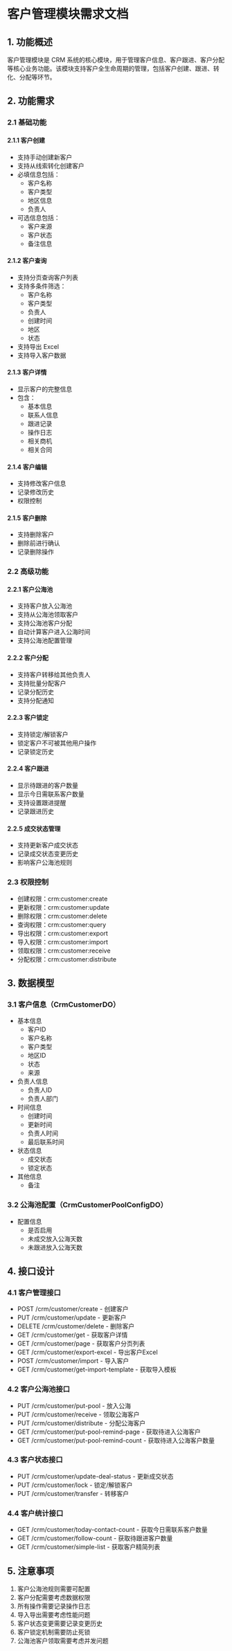 # 客户管理模块需求文档

## 1. 功能概述

客户管理模块是 CRM 系统的核心模块，用于管理客户信息、客户跟进、客户分配等核心业务功能。该模块支持客户全生命周期的管理，包括客户创建、跟进、转化、分配等环节。

## 2. 功能需求

### 2.1 基础功能

#### 2.1.1 客户创建
- 支持手动创建新客户
- 支持从线索转化创建客户
- 必填信息包括：
  - 客户名称
  - 客户类型
  - 地区信息
  - 负责人
- 可选信息包括：
  - 客户来源
  - 客户状态
  - 备注信息

#### 2.1.2 客户查询
- 支持分页查询客户列表
- 支持多条件筛选：
  - 客户名称
  - 客户类型
  - 负责人
  - 创建时间
  - 地区
  - 状态
- 支持导出 Excel
- 支持导入客户数据

#### 2.1.3 客户详情
- 显示客户的完整信息
- 包含：
  - 基本信息
  - 联系人信息
  - 跟进记录
  - 操作日志
  - 相关商机
  - 相关合同

#### 2.1.4 客户编辑
- 支持修改客户信息
- 记录修改历史
- 权限控制

#### 2.1.5 客户删除
- 支持删除客户
- 删除前进行确认
- 记录删除操作

### 2.2 高级功能

#### 2.2.1 客户公海池
- 支持客户放入公海池
- 支持从公海池领取客户
- 支持公海池客户分配
- 自动计算客户进入公海时间
- 支持公海池配置管理

#### 2.2.2 客户分配
- 支持客户转移给其他负责人
- 支持批量分配客户
- 记录分配历史
- 支持分配通知

#### 2.2.3 客户锁定
- 支持锁定/解锁客户
- 锁定客户不可被其他用户操作
- 记录锁定历史

#### 2.2.4 客户跟进
- 显示待跟进的客户数量
- 显示今日需联系客户数量
- 支持设置跟进提醒
- 记录跟进历史

#### 2.2.5 成交状态管理
- 支持更新客户成交状态
- 记录成交状态变更历史
- 影响客户公海池规则

### 2.3 权限控制

- 创建权限：crm:customer:create
- 更新权限：crm:customer:update
- 删除权限：crm:customer:delete
- 查询权限：crm:customer:query
- 导出权限：crm:customer:export
- 导入权限：crm:customer:import
- 领取权限：crm:customer:receive
- 分配权限：crm:customer:distribute

## 3. 数据模型

### 3.1 客户信息（CrmCustomerDO）
- 基本信息
  - 客户ID
  - 客户名称
  - 客户类型
  - 地区ID
  - 状态
  - 来源
- 负责人信息
  - 负责人ID
  - 负责人部门
- 时间信息
  - 创建时间
  - 更新时间
  - 负责人时间
  - 最后联系时间
- 状态信息
  - 成交状态
  - 锁定状态
- 其他信息
  - 备注

### 3.2 公海池配置（CrmCustomerPoolConfigDO）
- 配置信息
  - 是否启用
  - 未成交放入公海天数
  - 未跟进放入公海天数

## 4. 接口设计

### 4.1 客户管理接口
- POST /crm/customer/create - 创建客户
- PUT /crm/customer/update - 更新客户
- DELETE /crm/customer/delete - 删除客户
- GET /crm/customer/get - 获取客户详情
- GET /crm/customer/page - 获取客户分页列表
- GET /crm/customer/export-excel - 导出客户Excel
- POST /crm/customer/import - 导入客户
- GET /crm/customer/get-import-template - 获取导入模板

### 4.2 客户公海池接口
- PUT /crm/customer/put-pool - 放入公海
- PUT /crm/customer/receive - 领取公海客户
- PUT /crm/customer/distribute - 分配公海客户
- GET /crm/customer/put-pool-remind-page - 获取待进入公海客户
- GET /crm/customer/put-pool-remind-count - 获取待进入公海客户数量

### 4.3 客户状态接口
- PUT /crm/customer/update-deal-status - 更新成交状态
- PUT /crm/customer/lock - 锁定/解锁客户
- PUT /crm/customer/transfer - 转移客户

### 4.4 客户统计接口
- GET /crm/customer/today-contact-count - 获取今日需联系客户数量
- GET /crm/customer/follow-count - 获取待跟进客户数量
- GET /crm/customer/simple-list - 获取客户精简列表

## 5. 注意事项

1. 客户公海池规则需要可配置
2. 客户分配需要考虑数据权限
3. 所有操作需要记录操作日志
4. 导入导出需要考虑性能问题
5. 客户状态变更需要记录变更历史
6. 客户锁定机制需要防止死锁
7. 公海池客户领取需要考虑并发问题 